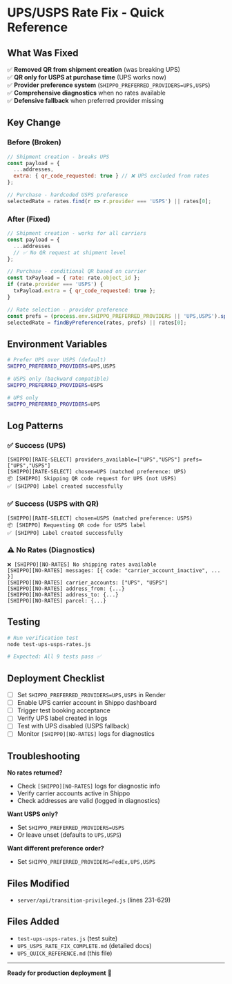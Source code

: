 # UPS/USPS Rate Fix - Quick Reference

## What Was Fixed

✅ **Removed QR from shipment creation** (was breaking UPS)  
✅ **QR only for USPS at purchase time** (UPS works now)  
✅ **Provider preference system** (`SHIPPO_PREFERRED_PROVIDERS=UPS,USPS`)  
✅ **Comprehensive diagnostics** when no rates available  
✅ **Defensive fallback** when preferred provider missing  

## Key Change

### Before (Broken)
```javascript
// Shipment creation - breaks UPS
const payload = {
  ...addresses,
  extra: { qr_code_requested: true } // ❌ UPS excluded from rates
};

// Purchase - hardcoded USPS preference
selectedRate = rates.find(r => r.provider === 'USPS') || rates[0];
```

### After (Fixed)
```javascript
// Shipment creation - works for all carriers
const payload = {
  ...addresses
  // ✅ No QR request at shipment level
};

// Purchase - conditional QR based on carrier
const txPayload = { rate: rate.object_id };
if (rate.provider === 'USPS') {
  txPayload.extra = { qr_code_requested: true };
}

// Rate selection - provider preference
const prefs = (process.env.SHIPPO_PREFERRED_PROVIDERS || 'UPS,USPS').split(',');
selectedRate = findByPreference(rates, prefs) || rates[0];
```

## Environment Variables

```bash
# Prefer UPS over USPS (default)
SHIPPO_PREFERRED_PROVIDERS=UPS,USPS

# USPS only (backward compatible)
SHIPPO_PREFERRED_PROVIDERS=USPS

# UPS only
SHIPPO_PREFERRED_PROVIDERS=UPS
```

## Log Patterns

### ✅ Success (UPS)
```
[SHIPPO][RATE-SELECT] providers_available=["UPS","USPS"] prefs=["UPS","USPS"]
[SHIPPO][RATE-SELECT] chosen=UPS (matched preference: UPS)
📦 [SHIPPO] Skipping QR code request for UPS (not USPS)
✅ [SHIPPO] Label created successfully
```

### ✅ Success (USPS with QR)
```
[SHIPPO][RATE-SELECT] chosen=USPS (matched preference: USPS)
📦 [SHIPPO] Requesting QR code for USPS label
✅ [SHIPPO] Label created successfully
```

### ⚠️ No Rates (Diagnostics)
```
❌ [SHIPPO][NO-RATES] No shipping rates available
[SHIPPO][NO-RATES] messages: [{ code: "carrier_account_inactive", ... }]
[SHIPPO][NO-RATES] carrier_accounts: ["UPS", "USPS"]
[SHIPPO][NO-RATES] address_from: {...}
[SHIPPO][NO-RATES] address_to: {...}
[SHIPPO][NO-RATES] parcel: {...}
```

## Testing

```bash
# Run verification test
node test-ups-usps-rates.js

# Expected: All 9 tests pass ✅
```

## Deployment Checklist

- [ ] Set `SHIPPO_PREFERRED_PROVIDERS=UPS,USPS` in Render
- [ ] Enable UPS carrier account in Shippo dashboard
- [ ] Trigger test booking acceptance
- [ ] Verify UPS label created in logs
- [ ] Test with UPS disabled (USPS fallback)
- [ ] Monitor `[SHIPPO][NO-RATES]` logs for diagnostics

## Troubleshooting

**No rates returned?**
- Check `[SHIPPO][NO-RATES]` logs for diagnostic info
- Verify carrier accounts active in Shippo
- Check addresses are valid (logged in diagnostics)

**Want USPS only?**
- Set `SHIPPO_PREFERRED_PROVIDERS=USPS`
- Or leave unset (defaults to `UPS,USPS`)

**Want different preference order?**
- Set `SHIPPO_PREFERRED_PROVIDERS=FedEx,UPS,USPS`

## Files Modified

- `server/api/transition-privileged.js` (lines 231-629)

## Files Added

- `test-ups-usps-rates.js` (test suite)
- `UPS_USPS_RATE_FIX_COMPLETE.md` (detailed docs)
- `UPS_QUICK_REFERENCE.md` (this file)

---

**Ready for production deployment** 🚀

